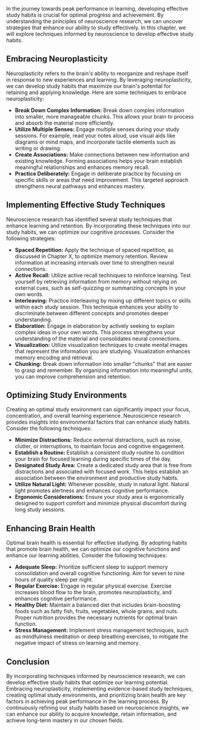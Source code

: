 
In the journey towards peak performance in learning, developing effective study habits is crucial for optimal progress and achievement. By understanding the principles of neuroscience research, we can uncover strategies that enhance our ability to study effectively. In this chapter, we will explore techniques informed by neuroscience to develop effective study habits.

Embracing Neuroplasticity
-------------------------

Neuroplasticity refers to the brain's ability to reorganize and reshape itself in response to new experiences and learning. By leveraging neuroplasticity, we can develop study habits that maximize our brain's potential for retaining and applying knowledge. Here are some techniques to embrace neuroplasticity:

* **Break Down Complex Information:** Break down complex information into smaller, more manageable chunks. This allows your brain to process and absorb the material more efficiently.
* **Utilize Multiple Senses:** Engage multiple senses during your study sessions. For example, read your notes aloud, use visual aids like diagrams or mind maps, and incorporate tactile elements such as writing or drawing.
* **Create Associations:** Make connections between new information and existing knowledge. Forming associations helps your brain establish meaningful relationships and enhances memory recall.
* **Practice Deliberately:** Engage in deliberate practice by focusing on specific skills or areas that need improvement. This targeted approach strengthens neural pathways and enhances mastery.

Implementing Effective Study Techniques
---------------------------------------

Neuroscience research has identified several study techniques that enhance learning and retention. By incorporating these techniques into our study habits, we can optimize our cognitive processes. Consider the following strategies:

* **Spaced Repetition:** Apply the technique of spaced repetition, as discussed in Chapter X, to optimize memory retention. Review information at increasing intervals over time to strengthen neural connections.
* **Active Recall:** Utilize active recall techniques to reinforce learning. Test yourself by retrieving information from memory without relying on external cues, such as self-quizzing or summarizing concepts in your own words.
* **Interleaving:** Practice interleaving by mixing up different topics or skills within each study session. This technique enhances your ability to discriminate between different concepts and promotes deeper understanding.
* **Elaboration:** Engage in elaboration by actively seeking to explain complex ideas in your own words. This process strengthens your understanding of the material and consolidates neural connections.
* **Visualization:** Utilize visualization techniques to create mental images that represent the information you are studying. Visualization enhances memory encoding and retrieval.
* **Chunking:** Break down information into smaller "chunks" that are easier to grasp and remember. By organizing information into meaningful units, you can improve comprehension and retention.

Optimizing Study Environments
-----------------------------

Creating an optimal study environment can significantly impact your focus, concentration, and overall learning experience. Neuroscience research provides insights into environmental factors that can enhance study habits. Consider the following techniques:

* **Minimize Distractions:** Reduce external distractions, such as noise, clutter, or interruptions, to maintain focus and cognitive engagement.
* **Establish a Routine:** Establish a consistent study routine to condition your brain for focused learning during specific times of the day.
* **Designated Study Area:** Create a dedicated study area that is free from distractions and associated with focused work. This helps establish an association between the environment and productive study habits.
* **Utilize Natural Light:** Whenever possible, study in natural light. Natural light promotes alertness and enhances cognitive performance.
* **Ergonomic Considerations:** Ensure your study area is ergonomically designed to support comfort and minimize physical discomfort during long study sessions.

Enhancing Brain Health
----------------------

Optimal brain health is essential for effective studying. By adopting habits that promote brain health, we can optimize our cognitive functions and enhance our learning abilities. Consider the following techniques:

* **Adequate Sleep:** Prioritize sufficient sleep to support memory consolidation and overall cognitive functioning. Aim for seven to nine hours of quality sleep per night.
* **Regular Exercise:** Engage in regular physical exercise. Exercise increases blood flow to the brain, promotes neuroplasticity, and enhances cognitive performance.
* **Healthy Diet:** Maintain a balanced diet that includes brain-boosting foods such as fatty fish, fruits, vegetables, whole grains, and nuts. Proper nutrition provides the necessary nutrients for optimal brain function.
* **Stress Management:** Implement stress management techniques, such as mindfulness meditation or deep breathing exercises, to mitigate the negative impact of stress on learning and memory.

Conclusion
----------

By incorporating techniques informed by neuroscience research, we can develop effective study habits that optimize our learning potential. Embracing neuroplasticity, implementing evidence-based study techniques, creating optimal study environments, and prioritizing brain health are key factors in achieving peak performance in the learning process. By continuously refining our study habits based on neuroscience insights, we can enhance our ability to acquire knowledge, retain information, and achieve long-term mastery in our chosen fields.
